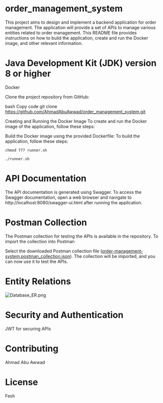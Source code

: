 # order_management_system
This project aims to design and implement a backend application for order management. The application will provide a set of APIs to manage various entities related to order management. This README file provides instructions on how to build the application, create and run the Docker image, and other relevant information.

# Java Development Kit (JDK) version 8 or higher
Docker


Clone the project repository from GitHub:

bash
Copy code
git clone https://github.com/AhmadAbuAwwad/order_management_system.git

Creating and Running the Docker Image
To create and run the Docker image of the application, follow these steps:

Build the Docker image using the provided Dockerfile:
To build the application, follow these steps:

```chmod 777 runner.sh```

```./runner.sh```

# API Documentation
The API documentation is generated using Swagger. To access the Swagger documentation, open a web browser and navigate to http://localhost:8080/swagger-ui.html after running the application.

# Postman Collection
The Postman collection for testing the APIs is available in the repository. To import the collection into Postman

Select the downloaded Postman collection file ([order-management-system.postman_collection.json](src%2Fmain%2Fresources%2Forder-management-system.postman_collection.json)).
The collection will be imported, and you can now use it to test the APIs.

# Entity Relations
![Database_ER.png](Database_ER.png)

# Security and Authentication
JWT for securing APIs

# Contributing
Ahmad Abu Awwad

# License
Fesh